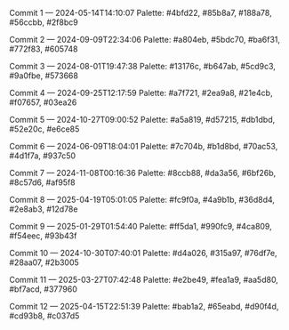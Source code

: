 Commit 1 — 2024-05-14T14:10:07
Palette: #4bfd22, #85b8a7, #188a78, #56ccbb, #2f8bc9

Commit 2 — 2024-09-09T22:34:06
Palette: #a804eb, #5bdc70, #ba6f31, #772f83, #605748

Commit 3 — 2024-08-01T19:47:38
Palette: #13176c, #b647ab, #5cd9c3, #9a0fbe, #573668

Commit 4 — 2024-09-25T12:17:59
Palette: #a7f721, #2ea9a8, #21e4cb, #f07657, #03ea26

Commit 5 — 2024-10-27T09:00:52
Palette: #a5a819, #d57215, #db1dbd, #52e20c, #e6ce85

Commit 6 — 2024-06-09T18:04:01
Palette: #7c704b, #b1d8bd, #70ac53, #4d1f7a, #937c50

Commit 7 — 2024-11-08T00:16:36
Palette: #8ccb88, #da3a56, #6bf26b, #8c57d6, #af95f8

Commit 8 — 2025-04-19T05:01:05
Palette: #fc9f0a, #4a9b1b, #36d8d4, #2e8ab3, #12d78e

Commit 9 — 2025-01-29T01:54:40
Palette: #ff5da1, #990fc9, #4ca809, #f54eec, #93b43f

Commit 10 — 2024-10-30T07:40:01
Palette: #d4a026, #315a97, #76df7e, #28aa07, #2b3005

Commit 11 — 2025-03-27T07:42:48
Palette: #e2be49, #fea1a9, #aa5d80, #bf7acd, #377960

Commit 12 — 2025-04-15T22:51:39
Palette: #bab1a2, #65eabd, #d90f4d, #cd93b8, #c037d5

